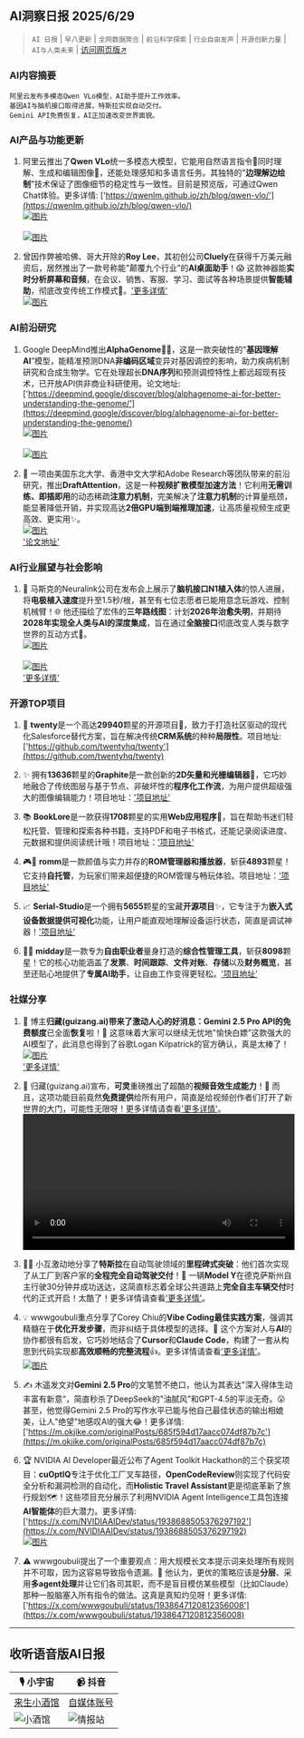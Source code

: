 ## AI洞察日报 2025/6/29

>  `AI 日报` | `早八更新` | `全网数据聚合` | `前沿科学探索` | `行业自由发声` | `开源创新力量` | `AI与人类未来` | [访问网页版↗️](https://ai.hubtoday.app/)



### **AI内容摘要**

```
阿里云发布多模态Qwen VLo模型，AI助手提升工作效率。
基因AI与脑机接口取得进展，特斯拉实现自动交付。
Gemini API免费恢复，AI正加速改变世界面貌。
```



### AI产品与功能更新
1.  阿里云推出了**Qwen VLo**统一多模态大模型，它能用自然语言指令🌟同时理解、生成和编辑图像🎨，还能处理感知和多语言任务。其独特的"**边理解边绘制**”技术保证了图像细节的稳定性与一致性。目前是预览版，可通过Qwen Chat体验。更多详情: ['https://qwenlm.github.io/zh/blog/qwen-vlo/'](https://qwenlm.github.io/zh/blog/qwen-vlo/)
    <br/> [![图片](https://cdn.jsdelivr.net/gh/justlovemaki/imagehub@main/assets/2025/07/news_01jzjerrg8fanrrptq4fyr5snd.png)](https://cdn.jsdelivr.net/gh/justlovemaki/imagehub@main/assets/2025/07/news_01jzjerrg8fanrrptq4fyr5snd.png) <br/>
    <br/> [![图片](https://cdn.jsdelivr.net/gh/justlovemaki/imagehub@main/assets/2025/07/news_01jzjert7kfans47syheqzy7v6.png)](https://cdn.jsdelivr.net/gh/justlovemaki/imagehub@main/assets/2025/07/news_01jzjert7kfans47syheqzy7v6.png) <br/>

2.  曾因作弊被哈佛、哥大开除的**Roy Lee**，其初创公司**Cluely**在获得千万美元融资后，居然推出了一款号称能"颠覆九个行业”的**AI桌面助手**！😱 这款神器能**实时分析屏幕和音频**，在会议、销售、客服、学习、面试等各种场景提供**智能辅助**，彻底改变传统工作模式🚀。['更多详情'](https://www.jiqizhixin.com/articles/2025-06-28-6)
    <br/> [![图片](https://cdn.jsdelivr.net/gh/justlovemaki/imagehub@main/assets/2025/07/news_01jzjery95e6y8c7jwpfmd6d9f.png)](https://cdn.jsdelivr.net/gh/justlovemaki/imagehub@main/assets/2025/07/news_01jzjery95e6y8c7jwpfmd6d9f.png) <br/>

### AI前沿研究
1.  Google DeepMind推出**AlphaGenome**🧬🔬，这是一款突破性的"**基因理解AI**”模型，能精准预测DNA**非编码区域**变异对基因调控的影响，助力疾病机制研究和合成生物学。它在处理超长**DNA序列**和预测调控特性上都远超现有技术，已开放API供非商业科研使用。论文地址: ['https://deepmind.google/discover/blog/alphagenome-ai-for-better-understanding-the-genome/'](https://deepmind.google/discover/blog/alphagenome-ai-for-better-understanding-the-genome/)
    <br/> [![图片](https://cdn.jsdelivr.net/gh/justlovemaki/imagehub@main/assets/2025/07/news_01jzjes019f6w9gth7nfvbh605.png)](https://cdn.jsdelivr.net/gh/justlovemaki/imagehub@main/assets/2025/07/news_01jzjes019f6w9gth7nfvbh605.png) <br/>
    <br/> [![图片](https://cdn.jsdelivr.net/gh/justlovemaki/imagehub@main/assets/2025/07/news_01jzjes367e0dtk2rnxhxryvm9.png)](https://cdn.jsdelivr.net/gh/justlovemaki/imagehub@main/assets/2025/07/news_01jzjes367e0dtk2rnxhxryvm9.png) <br/>

2.  🚀 一项由美国东北大学、香港中文大学和Adobe Research等团队带来的前沿研究，推出**DraftAttention**，这是一种**视频扩散模型加速方法**！它利用**无需训练、即插即用**的动态稀疏**注意力机制**，完美解决了**注意力机制**的计算量瓶颈，能显著降低开销，并实现高达**2倍GPU端到端推理加速**，让高质量视频生成更高效、更实用✨。
    <br/> [![图片](https://cdn.jsdelivr.net/gh/justlovemaki/imagehub@main/assets/2025/07/news_01jzjes6tcfp38n49n5zxdq3qp.png)](https://cdn.jsdelivr.net/gh/justlovemaki/imagehub@main/assets/2025/07/news_01jzjes6tcfp38n49n5zxdq3qp.png) <br/>
    ['论文地址'](https://arxiv.org/abs/2505.14708)

### AI行业展望与社会影响
1.  🚀 马斯克的Neuralink公司在发布会上展示了**脑机接口N1植入体**的惊人进展，将**电极植入速度**提升至1.5秒/根，甚至有七位志愿者已能用意念玩游戏、控制机械臂！🌐 他还描绘了宏伟的**三年路线图**：计划**2026年治愈失明**，并期待**2028年实现全人类与AI的深度集成**，旨在通过**全脑接口**彻底改变人类与数字世界的互动方式🤯。
    <br/> [![图片](https://cdn.jsdelivr.net/gh/justlovemaki/imagehub@main/assets/2025/07/news_01jzjes8j5eqnvbfngwwqp1tmx.jpg)](https://cdn.jsdelivr.net/gh/justlovemaki/imagehub@main/assets/2025/07/news_01jzjes8j5eqnvbfngwwqp1tmx.jpg) <br/>
    <br/> [![图片](https://cdn.jsdelivr.net/gh/justlovemaki/imagehub@main/assets/2025/07/news_01jzjesa4de9ptvakgg2p12mpb.gif)](https://cdn.jsdelivr.net/gh/justlovemaki/imagehub@main/assets/2025/07/news_01jzjesa4de9ptvakgg2p12mpb.gif) <br/>
    ['更多详情'](https://mp.weixin.qq.com/s?__biz=MzI3MTA0MTk1MA==&mid=2652605172&idx=1&sn=af0348a245d7f79f539ea6839caf05b2)

### 开源TOP项目
1.  🌟 **twenty**是一个高达**29940**颗星的开源项目🚀，致力于打造社区驱动的现代化Salesforce替代方案，旨在解决传统**CRM系统**的种种**局限性**。项目地址: ['https://github.com/twentyhq/twenty'](https://github.com/twentyhq/twenty)

2.  ✨ 拥有**13636**颗星的**Graphite**是一款创新的**2D矢量和光栅编辑器**🎨，它巧妙地融合了传统图层与基于节点、非破坏性的**程序化工作流**，为用户提供超级强大的图像编辑能力！项目地址：['项目地址'](https://github.com/GraphiteEditor/Graphite)

3.  📚 **BookLore**是一款获得**1708**颗星的实用**Web应用程序**📖，旨在帮助书迷们轻松托管、管理和探索各种书籍，支持PDF和电子书格式，还能记录阅读进度、元数据和提供阅读统计哦！项目地址：['项目地址'](https://github.com/adityachandelgit/BookLore)

4.  🎮🌟 **romm**是一款颜值与实力并存的**ROM管理器和播放器**，斩获**4893**颗星！它支持**自托管**，为玩家们带来超便捷的ROM管理与畅玩体验。项目地址：['项目地址'](https://github.com/rommapp/romm)

5.  📈 **Serial-Studio**是一个拥有**5655**颗星的宝藏**开源项目**✨，它专注于为**嵌入式设备数据提供可视化**功能，让用户能直观地理解设备运行状态，简直是调试神器！['项目地址'](https://github.com/Serial-Studio/Serial-Studio)

6.  💼🚀 **midday**是一款专为**自由职业者**量身打造的**综合性管理工具**，斩获**8098**颗星！它的核心功能涵盖了**发票**、**时间跟踪**、**文件对账**、**存储**以及**财务概览**，甚至还贴心地提供了**专属AI助手**，让自由工作变得更轻松。['项目地址'](https://github.com/midday-ai/midday)

### 社媒分享
1.  🎉 博主**归藏(guizang.ai)**带来了激动人心的好消息：**Gemini 2.5 Pro API**的**免费额度**已全面**恢复**啦！🥳 这意味着大家可以继续无忧地"愉快白嫖”这款强大的AI模型了，此消息也得到了谷歌Logan Kilpatrick的官方确认，真是太棒了！
    <br/> [![图片](https://cdn.jsdelivr.net/gh/justlovemaki/imagehub@main/assets/2025/07/news_01jzjesdvke9z977t05ypmrb7j.jpg)](https://cdn.jsdelivr.net/gh/justlovemaki/imagehub@main/assets/2025/07/news_01jzjesdvke9z977t05ypmrb7j.jpg) <br/>
    ['更多详情'](https://x.com/op7418/status/1938895703608316011)

2.  🎵 归藏(guizang.ai)宣布，**可灵**重磅推出了超酷的**视频音效生成能力**！🤩 而且，这项功能目前竟然**免费提供**给所有用户，简直是给视频创作者们打开了新世界的大门，可能性无限呀！更多详情请查看['更多详情'](https://x.com/op7418/status/1938894186742485484)。
    <video src="https://cdn.jsdelivr.net/gh/justlovemaki/imagehub@main/assets/2025/07/news_01jzjeshhyeyebjxt31yqgjwqv.mp4" controls="controls" width="100%"></video>

3.  🚗💨 小互激动地分享了**特斯拉**在自动驾驶领域的**里程碑式突破**：他们首次实现了从工厂到客户家的**全程完全自动驾驶交付**！🎉 一辆**Model Y**在德克萨斯州自主行驶30分钟并成功送达，这简直标志着全球公共道路上**完全自主车辆交付**时代的正式开启！太酷了！更多详情请查看['更多详情'](https://x.com/imxiaohu/status/1938848110115201068)。
    </video>

4.  💡 wwwgoubuli重点分享了Corey Chiu的**Vibe Coding最佳实践方案**，强调其精髓在于**优化开发步骤**，而非纠结于具体模型的选择。🤔 这个方案对人与**AI**的协作都很有启发，它巧妙地结合了**Cursor**和**Claude Code**，构建了一套从构思到代码实现都**高效顺畅的完整流程**👍。更多详情请查看['更多详情'](https://x.com/wwwgoubuli/status/1938794235106558301)。
    <br/> [![图片](https://cdn.jsdelivr.net/gh/justlovemaki/imagehub@main/assets/2025/07/news_01jzjesp98eftr0nfbf6qn24km.jpg)](https://cdn.jsdelivr.net/gh/justlovemaki/imagehub@main/assets/2025/07/news_01jzjesp98eftr0nfbf6qn24km.jpg) <br/>

5.  ✍️ 木遥发文对**Gemini 2.5 Pro**的文笔赞不绝口，他认为其表达"深入得体生动丰富有新意”，简直秒杀了DeepSeek的"油腻风”和GPT-4.5的平淡无奇。😮 甚至，他觉得Gemini 2.5 Pro的写作水平已能与他自己最佳状态的输出相媲美，让人"绝望”地感叹AI的强大😂！更多详情: ['https://m.okjike.com/originalPosts/685f594d17aacc074df87b7c'](https://m.okjike.com/originalPosts/685f594d17aacc074df87b7c)

6.  🏆 NVIDIA AI Developer最近公布了Agent Toolkit Hackathon的三个获奖项目：**cuOptIQ**专注于优化工厂叉车路径，**OpenCodeReview**则实现了代码安全分析和漏洞检测的自动化，而**Holistic Travel Assistant**更是彻底革新了旅行规划🗺️！这些项目充分展示了利用NVIDIA Agent Intelligence工具包连接**AI智能体**的巨大潜力。更多详情: ['https://x.com/NVIDIAAIDev/status/1938688505376297192'](https://x.com/NVIDIAAIDev/status/1938688505376297192)
    <br/> [![图片](https://cdn.jsdelivr.net/gh/justlovemaki/imagehub@main/assets/2025/07/news_01jzjet347ecbsp8r2kchfc29k.jpg)](https://cdn.jsdelivr.net/gh/justlovemaki/imagehub@main/assets/2025/07/news_01jzjet347ecbsp8r2kchfc29k.jpg) <br/>

7.  ⚠️ wwwgoubuli提出了一个重要观点：用大规模长文本提示词来处理所有规则并不可取，因为这容易导致指令遗漏。🤔 他认为，更优的策略应该是**分层**、采用**多agent处理**并让它们各司其职，而不是盲目模仿某些模型（比如Claude）那种一股脑塞入所有指令的做法。这真是真知灼见呀！更多详情: ['https://x.com/wwwgoubuli/status/1938647120812356008'](https://x.com/wwwgoubuli/status/1938647120812356008)

---

## **收听语音版AI日报**

| 🎙️ **小宇宙** | 📹 **抖音** |
| --- | --- |
| [来生小酒馆](https://www.xiaoyuzhoufm.com/podcast/683c62b7c1ca9cf575a5030e)  |   [自媒体账号](https://www.douyin.com/user/MS4wLjABAAAAwpwqPQlu38sO38VyWgw9ZjDEnN4bMR5j8x111UxpseHR9DpB6-CveI5KRXOWuFwG)| 
| ![小酒馆](https://cdn.jsdelivr.net/gh/justlovemaki/imagehub@main/logo/f959f7984e9163fc50d3941d79a7f262.md.png) | ![情报站](https://cdn.jsdelivr.net/gh/justlovemaki/imagehub@main/logo/7fc30805eeb831e1e2baa3a240683ca3.md.png) |

    

